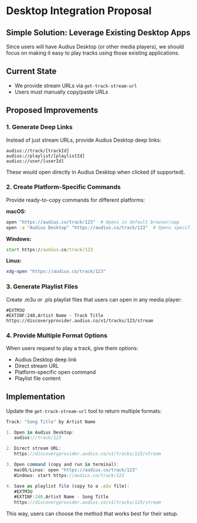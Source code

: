 # Desktop Integration Proposal

## Simple Solution: Leverage Existing Desktop Apps

Since users will have Audius Desktop (or other media players), we should focus on making it easy to play tracks using those existing applications.

## Current State
- We provide stream URLs via `get-track-stream-url`
- Users must manually copy/paste URLs

## Proposed Improvements

### 1. Generate Deep Links
Instead of just stream URLs, provide Audius Desktop deep links:
```
audius://track/[trackId]
audius://playlist/[playlistId]
audius://user/[userId]
```

These would open directly in Audius Desktop when clicked (if supported).

### 2. Create Platform-Specific Commands
Provide ready-to-copy commands for different platforms:

**macOS:**
```bash
open "https://audius.co/track/123"  # Opens in default browser/app
open -a "Audius Desktop" "https://audius.co/track/123"  # Opens specifically in Audius Desktop
```

**Windows:**
```cmd
start https://audius.co/track/123
```

**Linux:**
```bash
xdg-open "https://audius.co/track/123"
```

### 3. Generate Playlist Files
Create .m3u or .pls playlist files that users can open in any media player:
```
#EXTM3U
#EXTINF:240,Artist Name - Track Title
https://discoveryprovider.audius.co/v1/tracks/123/stream
```

### 4. Provide Multiple Format Options
When users request to play a track, give them options:
- Audius Desktop deep link
- Direct stream URL
- Platform-specific open command
- Playlist file content

## Implementation

Update the `get-track-stream-url` tool to return multiple formats:

```typescript
Track: "Song Title" by Artist Name

1. Open in Audius Desktop:
   audius://track/123

2. Direct stream URL:
   https://discoveryprovider.audius.co/v1/tracks/123/stream

3. Open command (copy and run in terminal):
   macOS/Linux: open "https://audius.co/track/123"
   Windows: start https://audius.co/track/123

4. Save as playlist file (copy to a .m3u file):
   #EXTM3U
   #EXTINF:240,Artist Name - Song Title
   https://discoveryprovider.audius.co/v1/tracks/123/stream
```

This way, users can choose the method that works best for their setup.